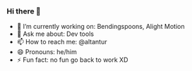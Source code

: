 ### Hi there 👋
- 🔭 I’m currently working on: Bendingspoons, Alight Motion
- 💬 Ask me about: Dev tools
- 📫 How to reach me: @altantur
- 😄 Pronouns: he/him
- ⚡ Fun fact: no fun go back to work XD

